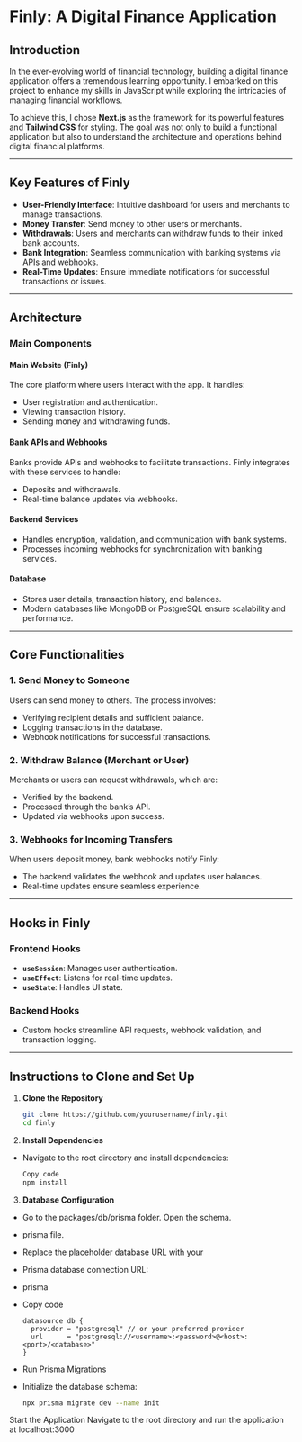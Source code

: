 # Finly: A Digital Finance Application  

## Introduction  

In the ever-evolving world of financial technology, building a digital finance application offers a tremendous learning opportunity. I embarked on this project to enhance my skills in JavaScript while exploring the intricacies of managing financial workflows.  

To achieve this, I chose **Next.js** as the framework for its powerful features and **Tailwind CSS** for styling. The goal was not only to build a functional application but also to understand the architecture and operations behind digital financial platforms.  

---

## Key Features of Finly  

- **User-Friendly Interface**: Intuitive dashboard for users and merchants to manage transactions.  
- **Money Transfer**: Send money to other users or merchants.  
- **Withdrawals**: Users and merchants can withdraw funds to their linked bank accounts.  
- **Bank Integration**: Seamless communication with banking systems via APIs and webhooks.  
- **Real-Time Updates**: Ensure immediate notifications for successful transactions or issues.  

---

## Architecture  

### Main Components  

#### Main Website (Finly)  
The core platform where users interact with the app. It handles:  
- User registration and authentication.  
- Viewing transaction history.  
- Sending money and withdrawing funds.  

#### Bank APIs and Webhooks  
Banks provide APIs and webhooks to facilitate transactions. Finly integrates with these services to handle:  
- Deposits and withdrawals.  
- Real-time balance updates via webhooks.  

#### Backend Services  
- Handles encryption, validation, and communication with bank systems.  
- Processes incoming webhooks for synchronization with banking services.  

#### Database  
- Stores user details, transaction history, and balances.  
- Modern databases like MongoDB or PostgreSQL ensure scalability and performance.  

---

## Core Functionalities  

### 1. Send Money to Someone  
Users can send money to others. The process involves:  
- Verifying recipient details and sufficient balance.  
- Logging transactions in the database.  
- Webhook notifications for successful transactions.  

### 2. Withdraw Balance (Merchant or User)  
Merchants or users can request withdrawals, which are:  
- Verified by the backend.  
- Processed through the bank’s API.  
- Updated via webhooks upon success.  

### 3. Webhooks for Incoming Transfers  
When users deposit money, bank webhooks notify Finly:  
- The backend validates the webhook and updates user balances.  
- Real-time updates ensure seamless experience.  

---

## Hooks in Finly  

### Frontend Hooks  
- **`useSession`**: Manages user authentication.  
- **`useEffect`**: Listens for real-time updates.  
- **`useState`**: Handles UI state.  

### Backend Hooks  
- Custom hooks streamline API requests, webhook validation, and transaction logging.  

---

## Instructions to Clone and Set Up  

1. **Clone the Repository**  
   ```bash
   git clone https://github.com/yourusername/finly.git
   cd finly
   ```
2. **Install Dependencies**
  - Navigate to the root directory and install dependencies:

    ```bash
    Copy code
    npm install
    ```
3. **Database Configuration**
- Go to the packages/db/prisma folder.
  Open the schema.
- prisma file.
- Replace the placeholder database URL with your
- Prisma database connection URL:
- prisma
- Copy code
    ```
    datasource db {
      provider = "postgresql" // or your preferred provider
      url      = "postgresql://<username>:<password>@<host>:<port>/<database>"
    }
    ```
- Run Prisma Migrations
- Initialize the database schema:

  ```bash
  npx prisma migrate dev --name init
  ```
Start the Application
Navigate to the root directory and run the application at localhost:3000


